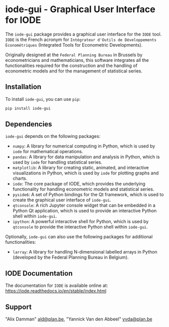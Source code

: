 # iode-gui - Graphical User Interface for IODE

The `iode-gui` package provides a graphical user interface for the `IODE` tool. `IODE` is the French 
acronym for `Intégrateur d'Outils de Développements Économétriques` (Integrated Tools for Econometric Developments).

Originally designed at the `Federal Planning Bureau` in Brussels by econometricians and mathematicians, this software integrates all the 
functionalities required for the construction and the handling of econometric models and for the management of statistical series.

## Installation

To install `iode-gui`, you can use `pip`:
```bash
pip install iode-gui
```

## Dependencies

`iode-gui` depends on the following packages:
  - `numpy`: A library for numerical computing in Python, which is used by `iode` for mathematical operations.
  - `pandas`: A library for data manipulation and analysis in Python, which is used by `iode` for handling statistical series.
  - `matplotlib`: A library for creating static, animated, and interactive visualizations in Python, which is used by `iode` for plotting graphs and charts.
  - `iode`: The core package of IODE, which provides the underlying functionality for handling econometric models and statistical series.
  - `pyside6`: A set of Python bindings for the Qt framework, which is used to create the graphical user interface of `iode-gui`.
  - `qtconsole`: A rich Jupyter console widget that can be embedded in a Python Qt application, which is used to provide an interactive Python shell within `iode-gui`.
  - `ipython`: A powerful interactive shell for Python, which is used by `qtconsole` to provide the interactive Python shell within `iode-gui`.

Optionally, `iode-gui` can also use the following packages for additional functionalities:
  - `larray`: A library for handling N-dimensional labelled arrays in Python (developed by the Federal Planning Bureau in Belgium).

## IODE Documentation

The documentation for `IODE` is available online at:
https://iode.readthedocs.io/en/stable/index.html

## Support
"Alix Damman" <ald@plan.be>, "Yannick Van den Abbeel" <yvda@plan.be>
